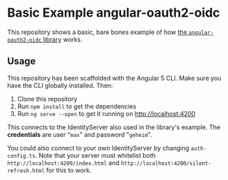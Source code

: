 # Basic Example angular-oauth2-oidc

This repository shows a basic, bare bones example of how [the `angular-oauth2-oidc` library](https://github.com/manfredsteyer/angular-oauth2-oidc) works.

## Usage

This repository has been scaffolded with the Angular 5 CLI.
Make sure you have the CLI globally installed.
Then:

1. Clone this repository
1. Run `npm install` to get the dependencies
1. Run `ng serve --open` to get it running on [http://localhost:4200](http://localhost:4200)

This connects to the IdentityServer also used in the library's example.
The **credentials** are user "`max`" and password "`geheim`".

You could also connect to your own IdentityServer by changing `auth-config.ts`.
Note that your server must whitelist both `http://localhost:4200/index.html` and `http://localhost:4200/silent-refresh.html` for this to work.
